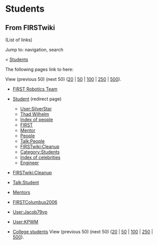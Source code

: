 # Students

## From FIRSTwiki

(List of links)

Jump to: navigation, search

< [Students](/index.php?title=Students&redirect=no "Students")

The following pages link to here:

View (previous 50) (next 50) ([20](/index.php?title=Special:Whatlinkshere/Students&limit=20&from=0 "Special:Whatlinkshere/Students") | [50](/index.php?title=Special:Whatlinkshere/Students&limit=50&from=0 "Special:Whatlinkshere/Students") | [100](/index.php?title=Special:Whatlinkshere/Students&limit=100&from=0 "Special:Whatlinkshere/Students") | [250](/index.php?title=Special:Whatlinkshere/Students&limit=250&from=0 "Special:Whatlinkshere/Students") | [500](/index.php?title=Special:Whatlinkshere/Students&limit=500&from=0 "Special:Whatlinkshere/Students")).

- [FIRST Robotics Team](FIRST_Robotics_Team "FIRST Robotics Team")
- [Student](/index.php?title=Student&redirect=no "Student") (redirect page) 

  - [User:SilverStar](User:SilverStar "User:SilverStar")
  - [Thad Wilhelm](Thad_Wilhelm "Thad Wilhelm")
  - [Index of people](Index_of_people "Index of people")
  - [FIRST](first)
  - [Mentor](Mentor "Mentor")
  - [People](People "People")
  - [Talk:People](Talk:People "Talk:People")
  - [FIRSTwiki:Cleanup](FIRSTwiki:Cleanup "FIRSTwiki:Cleanup")
  - [Category:Students](Category:Students "Category:Students")
  - [Index of celebrities](Index_of_celebrities "Index of celebrities")
  - [Engineer](Engineer "Engineer")

- [FIRSTwiki:Cleanup](FIRSTwiki:Cleanup "FIRSTwiki:Cleanup")
- [Talk:Student](Talk:Student "Talk:Student")
- [Mentors](Mentors "Mentors")
- [FIRSTColumbus2006](FIRSTColumbus2006 "FIRSTColumbus2006")
- [User:Jacob79vp](User:Jacob79vp "User:Jacob79vp")
- [User:KPWM](User:KPWM "User:KPWM")
- [College students](College_students "College students") View (previous 50) (next 50) ([20](/index.php?title=Special:Whatlinkshere/Students&limit=20&from=0 "Special:Whatlinkshere/Students") | [50](/index.php?title=Special:Whatlinkshere/Students&limit=50&from=0 "Special:Whatlinkshere/Students") | [100](/index.php?title=Special:Whatlinkshere/Students&limit=100&from=0 "Special:Whatlinkshere/Students") | [250](/index.php?title=Special:Whatlinkshere/Students&limit=250&from=0 "Special:Whatlinkshere/Students") | [500](/index.php?title=Special:Whatlinkshere/Students&limit=500&from=0 "Special:Whatlinkshere/Students")).

